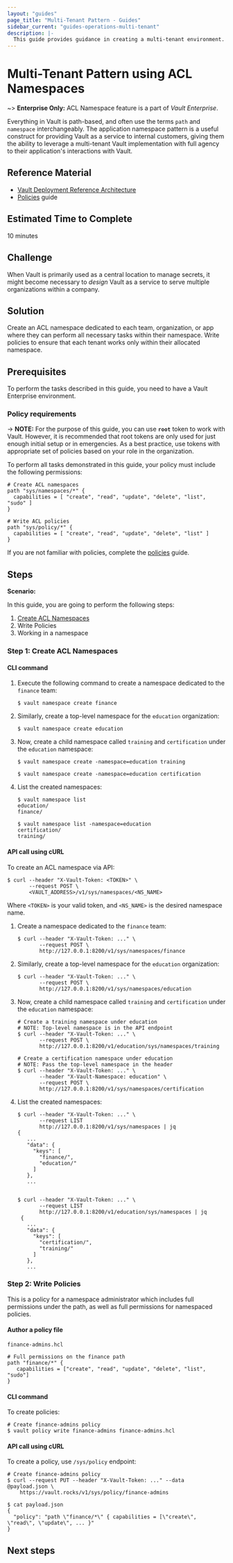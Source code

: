 ```yaml
---
layout: "guides"
page_title: "Multi-Tenant Pattern - Guides"
sidebar_current: "guides-operations-multi-tenant"
description: |-
  This guide provides guidance in creating a multi-tenant environment.
---
```


# Multi-Tenant Pattern using ACL Namespaces

~> **Enterprise Only:** ACL Namespace feature is a part of _Vault Enterprise_.

Everything in Vault is path-based, and often use the terms `path` and
`namespace` interchangeably. The application namespace pattern is a useful
construct for providing Vault as a service to internal customers, giving them
the ability to leverage a multi-tenant Vault implementation with full agency to
their application's interactions with Vault.


## Reference Material

- [Vault Deployment Reference Architecture](/guides/operations/reference-architecture.html)
- [Policies](/guides/identity/policies.html) guide


## Estimated Time to Complete

10 minutes


## Challenge

When Vault is primarily used as a central location to manage secrets, it might
become necessary to _design_ Vault as a service to serve multiple organizations
within a company.  


## Solution

Create an ACL namespace dedicated to each team, organization, or app where they
can perform all necessary tasks within their namespace.  Write policies to
ensure that each tenant works only within their allocated namespace.


## Prerequisites

To perform the tasks described in this guide, you need to have a Vault
Enterprise environment.  

### <a name="policy"></a>Policy requirements

-> **NOTE:** For the purpose of this guide, you can use **`root`** token to work
with Vault. However, it is recommended that root tokens are only used for just
enough initial setup or in emergencies. As a best practice, use tokens with
appropriate set of policies based on your role in the organization.

To perform all tasks demonstrated in this guide, your policy must include the
following permissions:

```shell
# Create ACL namespaces
path "sys/namespaces/*" {
  capabilities = [ "create", "read", "update", "delete", "list", "sudo" ]
}

# Write ACL policies
path "sys/policy/*" {
  capabilities = [ "create", "read", "update", "delete", "list" ]
}
```

If you are not familiar with policies, complete the
[policies](/guides/identity/policies.html) guide.


## Steps

**Scenario:**

In this guide, you are going to perform the following steps:

1. [Create ACL Namespaces](#step1)
1. Write Policies
1. Working in a namespace



### <a name="step1"></a>Step 1: Create ACL Namespaces


#### CLI command

1. Execute the following command to create a namespace dedicated to the `finance`
team:

    ```plaintext
    $ vault namespace create finance
    ````

1. Similarly, create a top-level namespace for the `education` organization:

    ```plaintext
    $ vault namespace create education
    ````

1. Now, create a child namespace called `training` and `certification` under the `education` namespace:

    ```plaintext
    $ vault namespace create -namespace=education training

    $ vault namespace create -namespace=education certification
    ````

1. List the created namespaces:

    ```plaintext
    $ vault namespace list
    education/
    finance/

    $ vault namespace list -namespace=education
    certification/
    training/
    ```


#### API call using cURL

To create an ACL namespace via API:

```shell
$ curl --header "X-Vault-Token: <TOKEN>" \
       --request POST \
       <VAULT_ADDRESS>/v1/sys/namespaces/<NS_NAME>
```

Where `<TOKEN>` is your valid token, and `<NS_NAME>` is the desired namespace
name.

1. Create a namespace dedicated to the `finance` team:

    ```plaintext
    $ curl --header "X-Vault-Token: ..." \
           --request POST \
           http://127.0.0.1:8200/v1/sys/namespaces/finance
    ```

1. Similarly, create a top-level namespace for the `education` organization:

    ```plaintext
    $ curl --header "X-Vault-Token: ..." \
           --request POST \
           http://127.0.0.1:8200/v1/sys/namespaces/education
    ```

1. Now, create a child namespace called `training` and `certification` under the
`education` namespace:

    ```shell
    # Create a training namespace under education
    # NOTE: Top-level namespace is in the API endpoint
    $ curl --header "X-Vault-Token: ..." \
           --request POST \
           http://127.0.0.1:8200/v1/education/sys/namespaces/training

    # Create a certification namespace under education
    # NOTE: Pass the top-level namespace in the header
    $ curl --header "X-Vault-Token: ..." \
           --header "X-Vault-Namespace: education" \
           --request POST \
           http://127.0.0.1:8200/v1/sys/namespaces/certification
    ```

1. List the created namespaces:

    ```plaintext
    $ curl --header "X-Vault-Token: ..." \
           --request LIST
           http://127.0.0.1:8200/v1/sys/namespaces | jq
    {
       ...
       "data": {
         "keys": [
           "finance/",
           "education/"
         ]
       },
       ...


    $ curl --header "X-Vault-Token: ..." \
           --request LIST
           http://127.0.0.1:8200/v1/education/sys/namespaces | jq
     {
       ...
       "data": {
         "keys": [
           "certification/",
           "training/"
         ]
       },
       ...
    ```



### <a name="step2"></a>Step 2: Write Policies

This is a policy for a namespace administrator which includes full permissions
under the path, as well as full permissions for namespaced policies.

#### Author a policy file

`finance-admins.hcl`

```shell
# Full permissions on the finance path
path "finance/*" {
   capabilities = ["create", "read", "update", "delete", "list", "sudo"]
}
```

#### CLI command

To create policies:

```shell
# Create finance-admins policy
$ vault policy write finance-admins finance-admins.hcl
```

#### API call using cURL

To create a policy, use `/sys/policy` endpoint:

```shell
# Create finance-admins policy
$ curl --request PUT --header "X-Vault-Token: ..." --data @payload.json \
    https://vault.rocks/v1/sys/policy/finance-admins

$ cat payload.json
{
  "policy": "path \"finance/*\" { capabilities = [\"create\", \"read\", \"update\", ... }"
}
```


## Next steps
